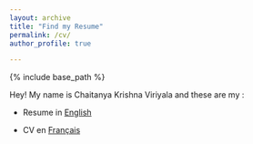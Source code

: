 ```yaml
---
layout: archive
title: "Find my Resume"
permalink: /cv/
author_profile: true

---
```


{% include base_path %}


Hey! My name is Chaitanya Krishna Viriyala and these are my :

- Resume in <a href="https://drive.google.com/file/d/1HH_62LS7fbrG0Loxray_pXdkN8-snojF/view?usp=sharing" target="_blank">English</a>     

- CV en <a href="https://drive.google.com/file/d/119LMMTqIBZH_OySyEMm1l8pABDWumGKi/view?usp=sharing" target="_blank">Français</a>     




